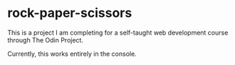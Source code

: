 # rock-paper-scissors

This is a project I am completing for a self-taught web development course through The Odin Project. 

Currently, this works entirely in the console. 
